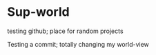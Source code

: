 # Sup-world
testing github; place for random projects

Testing a commit; totally changing my world-view

